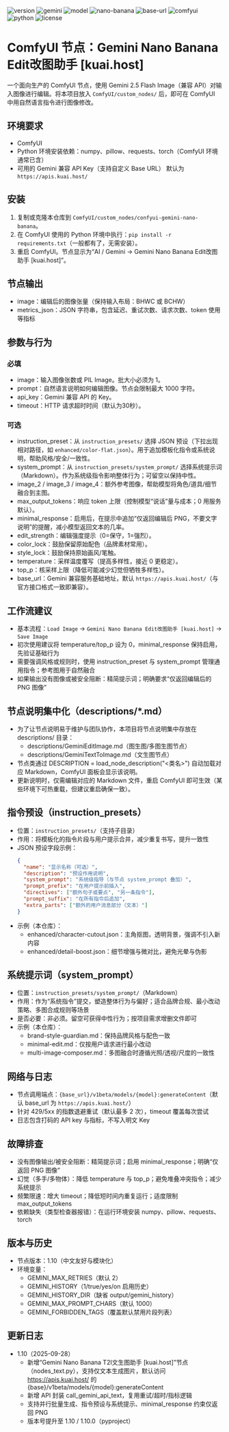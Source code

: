 ![version](https://img.shields.io/badge/version-1.10-blue)
![gemini](https://img.shields.io/badge/Gemini-原生格式重要-blueviolet)
![model](https://img.shields.io/badge/model-gemini--2.5--flash--image--preview-brightgreen)
![nano-banana](https://img.shields.io/badge/Nano%20Banana-enabled-orange)
![base-url](https://img.shields.io/badge/base--url-apis.kuai.host-informational)
![comfyui](https://img.shields.io/badge/ComfyUI-compatible-success)
![python](https://img.shields.io/badge/Python-%E2%89%A53.8-3776AB)
![license](https://img.shields.io/badge/License-MIT-lightgrey)

# ComfyUI 节点：Gemini Nano Banana Edit改图助手 [kuai.host]

一个面向生产的 ComfyUI 节点，使用 Gemini 2.5 Flash Image（兼容 API）对输入图像进行编辑。将本项目放入 `ComfyUI/custom_nodes/` 后，即可在 ComfyUI 中用自然语言指令进行图像修改。

## 环境要求
- ComfyUI
- Python 环境安装依赖：numpy、pillow、requests、torch（ComfyUI 环境通常已含）
- 可用的 Gemini 兼容 API Key（支持自定义 Base URL） 默认为 `https://apis.kuai.host/`

## 安装
1. 复制或克隆本仓库到 `ComfyUI/custom_nodes/confyui-gemini-nano-banana`。
2. 在 ComfyUI 使用的 Python 环境中执行：`pip install -r requirements.txt`（一般都有了，无需安装）。
3. 重启 ComfyUI。节点显示为“AI / Gemini -> Gemini Nano Banana Edit改图助手 [kuai.host]”。

## 节点输出
- image：编辑后的图像张量（保持输入布局：BHWC 或 BCHW）
- metrics_json：JSON 字符串，包含延迟、重试次数、请求次数、token 使用等指标

## 参数与行为

### 必填
- image：输入图像张数或 PIL Image。批大小必须为 1。
- prompt：自然语言说明如何编辑图像。节点会限制最大 1000 字符。
- api_key：Gemini 兼容 API 的 Key。
- timeout：HTTP 请求超时时间（默认为30秒）。

### 可选
- instruction_preset：从 `instruction_presets/` 选择 JSON 预设（下拉出现相对路径，如 `enhanced/color-flat.json`）。用于追加模板化指令或系统说明，帮助风格/安全/一致性。
- system_prompt：从 `instruction_presets/system_prompt/` 选择系统提示词（Markdown）。作为系统级指令影响整体行为；可留空以保持中性。
- image_2 / image_3 / image_4：额外参考图像，帮助模型将角色/道具/细节融合到主图。
- max_output_tokens：响应 token 上限（控制模型“说话”量与成本；0 用服务默认）。
- minimal_response：启用后，在提示中追加“仅返回编辑后 PNG，不要文字说明”的提醒，减小模型返回文本的几率。
- edit_strength：编辑强度提示（0=保守，1=强烈）。
- color_lock：鼓励保留原始配色（品牌素材常用）。
- style_lock：鼓励保持原始画风/笔触。
- temperature：采样温度覆写（提高多样性，接近 0 更稳定）。
- top_p：核采样上限（降低可能减少幻觉但牺牲多样性）。
- base_url：Gemini 兼容服务基础地址，默认 `https://apis.kuai.host/`（与官方接口格式一致即兼容）。

## 工作流建议
- 基本流程：`Load Image` -> `Gemini Nano Banana Edit改图助手 [kuai.host]` -> `Save Image`
- 初次使用建议将 temperature/top_p 设为 0，minimal_response 保持启用，先验证基础行为
- 需要强调风格或规则时，使用 instruction_preset 与 system_prompt 管理通用指令；参考图用于自然融合
- 如果输出没有图像或被安全阻断：精简提示词；明确要求“仅返回编辑后的 PNG 图像”

## 节点说明集中化（descriptions/*.md）
- 为了让节点说明易于维护与团队协作，本项目将节点说明集中存放在 descriptions/ 目录：
  - descriptions/GeminiEditImage.md（图生图/多图生图节点）
  - descriptions/GeminiTextToImage.md（文生图节点）
- 节点类通过 DESCRIPTION = load_node_description("<类名>") 自动加载对应 Markdown，ComfyUI 面板会显示该说明。
- 更新说明时，仅需编辑对应的 Markdown 文件，重启 ComfyUI 即可生效（某些环境下可热重载，但建议重启确保一致）。

## 指令预设（instruction_presets）
- 位置：`instruction_presets/`（支持子目录）
- 作用：将模板化的指令片段与用户提示合并，减少重复书写，提升一致性
- JSON 预设字段示例：
  ```json
  {
    "name": "显示名称（可选）",
    "description": "预设作用说明",
    "system_prompt": "系统级指导（与节点 system_prompt 叠加）",
    "prompt_prefix": "在用户提示前插入",
    "directives": ["额外句子或要点", "另一条指令"],
    "prompt_suffix": "在所有指令后追加",
    "extra_parts": ["额外的用户消息部分（文本）"]
  }
  ```
- 示例（本仓库）：
  - enhanced/character-cutout.json：主角抠图，透明背景，强调不引入新内容
  - enhanced/detail-boost.json：细节增强与微对比，避免光晕与伪影

## 系统提示词（system_prompt）
- 位置：`instruction_presets/system_prompt/`（Markdown）
- 作用：作为“系统指令”提交，塑造整体行为与偏好；适合品牌合规、最小改动策略、多图合成规则等场景
- 是否必要：非必须。留空可获得中性行为；按项目需求增删文件即可
- 示例（本仓库）：
  - brand-style-guardian.md：保持品牌风格与配色一致
  - minimal-edit.md：仅按用户请求进行最小改动
  - multi-image-composer.md：多图融合时遵循光照/透视/尺度的一致性

## 网络与日志
- 节点调用端点：`{base_url}/v1beta/models/{model}:generateContent`（默认 base_url 为 `https://apis.kuai.host/`）
- 针对 429/5xx 的指数退避重试（默认最多 2 次），timeout 覆盖每次尝试
- 日志包含打码的 API key 与指标，不写入明文 Key

## 故障排查
- 没有图像输出/被安全阻断：精简提示词；启用 minimal_response；明确“仅返回 PNG 图像”
- 幻觉（多手/多物体）：降低 temperature 与 top_p；避免堆叠冲突指令；减少系统提示
- 频繁限速：增大 timeout；降低短时间内重复运行；适度限制 max_output_tokens
- 依赖缺失（类型检查器报错）：在运行环境安装 numpy、pillow、requests、torch

## 版本与历史
- 节点版本：1.10（中文友好与模块化）
- 环境变量：
  - GEMINI_MAX_RETRIES（默认 2）
  - GEMINI_HISTORY（1/true/yes/on 启用历史）
  - GEMINI_HISTORY_DIR（缺省 output/gemini_history）
  - GEMINI_MAX_PROMPT_CHARS（默认 1000）
  - GEMINI_FORBIDDEN_TAGS（覆盖默认禁用片段列表）

## 更新日志
- 1.10（2025-09-28）
  - 新增“Gemini Nano Banana T2I文生图助手 [kuai.host]”节点（nodes_text.py），支持仅文本生成图片，默认访问 https://apis.kuai.host/ 的 {base}/v1beta/models/{model}:generateContent
  - 新增 API 封装 call_gemini_api_text，复用重试/超时/指标逻辑
  - 支持并行批量生成、指令预设与系统提示、minimal_response 约束仅返回 PNG
  - 版本号提升至 1.10 / 1.10.0（pyproject）